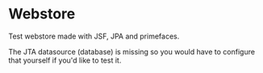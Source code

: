 Webstore
========

Test webstore made with JSF, JPA and primefaces.

The JTA datasource (database) is missing so you would have to configure that yourself if you'd like to test it.
